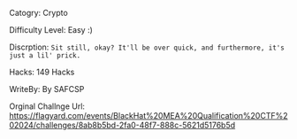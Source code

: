 Catogry: Crypto

Difficulty Level:  Easy :)

Discrption: ```Sit still, okay? It'll be over quick, and furthermore, it's just a lil' prick. ```

Hacks: 149  Hacks

WriteBy: By SAFCSP

Orginal Challnge Url: https://flagyard.com/events/BlackHat%20MEA%20Qualification%20CTF%202024/challenges/8ab8b5bd-2fa0-48f7-888c-5621d5176b5d
